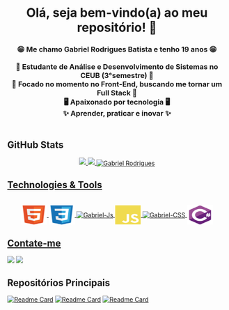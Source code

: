 <h1 align="center">Olá, seja bem-vindo(a) ao meu repositório! 👋</h1>

<div align="center" style="display: inline_row">
  <div align="center">
    <h3>
    😁 Me chamo Gabriel Rodrigues Batista e tenho 19 anos 😁 <br><br>
    🌱 Estudante de Análise e Desenvolvimento de Sistemas no CEUB (3°semestre) 🌱 <br>
    🔭 Focado no momento no Front-End, buscando me tornar um Full Stack 🔭 <br>
    🖥️ Apaixonado por tecnologia 🖥️ <br>
    ✨ Aprender, praticar e inovar ✨<br>
    <br>
    </h3>
  </div>
</div>

## GitHub Stats
<div align="center">
  <a href="https://github.com/Rodrigues73233">
  <img height="180em" src="https://github-readme-stats.vercel.app/api?username=Rodrigues73233&show_icons=true&theme=algolia&include_all_commits=true&count_private=true"/>
  <img height="180em" src="https://github-readme-stats.vercel.app/api/top-langs/?username=Rodrigues73233&layout=compact&langs_count=7&theme=algolia"/>
  <img align="center" src="https://github-readme-streak-stats.herokuapp.com/?user=Rodrigues73233&theme=algolia" alt="Gabriel Rodrigues" />
</div>
  
## Technologies & Tools
<div style="display: inline_block" align="center"><br>
  <img align="center" alt="Gabriel-HTML" height="45" width="60" src="https://raw.githubusercontent.com/devicons/devicon/master/icons/html5/html5-original.svg">
  <img align="center" alt="Gabriel-CSS" height="45" width="60" src="https://raw.githubusercontent.com/devicons/devicon/master/icons/css3/css3-original.svg">
  <img align="center" alt="Gabriel-Js" height="55" width="60" src="https://cdn.jsdelivr.net/gh/devicons/devicon/icons/bootstrap/bootstrap-original.svg">
  <img align="center" alt="Gabriel-Js" height="45" width="60" src="https://raw.githubusercontent.com/devicons/devicon/master/icons/javascript/javascript-plain.svg">
  <img align="center" alt="Gabriel-CSS" height="45" width="60" src="https://cdn.jsdelivr.net/gh/devicons/devicon/icons/typescript/typescript-original.svg">
  <img align="center" alt="Gabriel-Csharp" height="45" width="60" src="https://raw.githubusercontent.com/devicons/devicon/master/icons/csharp/csharp-original.svg">
</div>
  
## Contate-me
<div>
  <a href = "mailto:gr73233@gmail.com"><img src="https://img.shields.io/badge/Gmail-D14836?style=for-the-badge&logo=gmail&logoColor=white" target="_blank"></a>
  <a href="https://www.linkedin.com/in/gabriel-rodrigues-3397a5232" target="_blank"><img src="https://img.shields.io/badge/-LinkedIn-%230077B5?style=for-the-badge&logo=linkedin&logoColor=white" target="_blank"></a>
</div>

## Repositórios Principais
[![Readme Card](https://github-readme-stats.vercel.app/api/pin/?username=Rodrigues73233&repo=Projeto-Final-Senai-Lanchonete&theme=algolia)](https://github.com/Rodrigues73233/Projeto-Final-Senai-Lanchonete)
[![Readme Card](https://github-readme-stats.vercel.app/api/pin/?username=Rodrigues73233&repo=100-Days-of-Code-Front-End&theme=algolia)](https://github.com/Rodrigues73233/100-Days-of-Code-Front-End)
[![Readme Card](https://github-readme-stats.vercel.app/api/pin/?username=Rodrigues73233&repo=Portfolio&theme=algolia)](https://github.com/Rodrigues73233/Portfolio)
